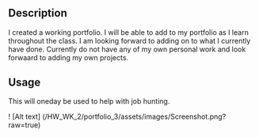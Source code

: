 # <Portfolio>
## Description
I created a working portfolio.  I will be able to add to my portfolio as I learn throughout the class.  I am looking forward to adding on to what I currently have done.  Currently do not have any of my own personal work and look forwaard to adding my own projects.

## Usage
This will oneday be used to help with job hunting.


! [Alt text] 
(/HW_WK_2/portfolio_3/assets/images/Screenshot.png?raw=true)
